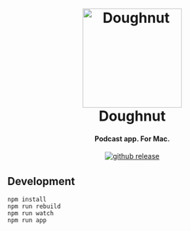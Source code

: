 <h1 align="center">
  <img src="https://github.com/CD1212/Doughnut/raw/master/src/assets/icon.png" alt="Doughnut" width="200">
  <br>
  Doughnut
  <br>
</h1>

<h4 align="center">Podcast app. For Mac.</h4>

<p align="center">
  <a href="https://github.com/CD1212/Doughnut/releases"><img src="https://img.shields.io/github/release/cd1212/doughnut.svg" alt="github release"></a>
</p>

## Development

```
npm install
npm run rebuild
npm run watch
npm run app
```